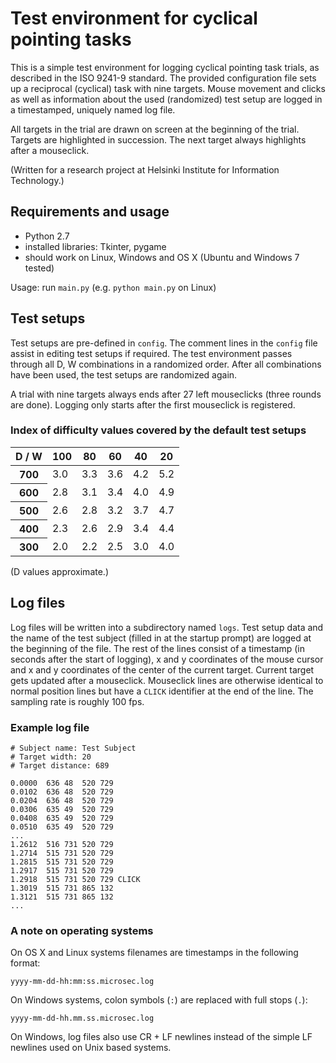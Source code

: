 # Test environment for cyclical pointing tasks

This is a simple test environment for logging cyclical pointing task trials, as described in the ISO 9241-9 standard. The provided configuration file sets up a reciprocal (cyclical) task with nine targets. Mouse movement and clicks as well as information about the used (randomized) test setup are logged in a timestamped, uniquely named log file.

All targets in the trial are drawn on screen at the beginning of the trial. Targets are highlighted in succession. The next target always highlights after a mouseclick.

(Written for a research project at Helsinki Institute for Information Technology.)

## Requirements and usage
- Python 2.7
- installed libraries: Tkinter, pygame
- should work on Linux, Windows and OS X (Ubuntu and Windows 7 tested)

Usage: run `main.py` (e.g. `python main.py` on Linux)

## Test setups

Test setups are pre-defined in `config`. The comment lines in the `config` file assist in editing test setups if required. The test environment passes through all D, W combinations in a randomized order. After all combinations have been used, the test setups are randomized again.

A trial with nine targets always ends after 27 left mouseclicks (three rounds are done). Logging only starts after the first mouseclick is registered.

### Index of difficulty values covered by the default test setups

<table>
    <thead>
        <tr>
            <th>D / W</th>
            <th>100</th>
            <th>80</th>
            <th>60</th>
            <th>40</th>
            <th>20</th>
        </tr>
    </thead>
    <tbody>
        <tr>
            <th>700</th>
            <td>3.0</td>
            <td>3.3</td>
            <td>3.6</td>
            <td>4.2</td>
            <td>5.2</td>
        </tr>
        <tr>
            <th>600</th>
            <td>2.8</td>
            <td>3.1</td>
            <td>3.4</td>
            <td>4.0</td>
            <td>4.9</td>
        </tr>
        <tr>
            <th>500</th>
            <td>2.6</td>
            <td>2.8</td>
            <td>3.2</td>
            <td>3.7</td>
            <td>4.7</td>
        </tr>
        <tr>
            <th>400</th>
            <td>2.3</td>
            <td>2.6</td>
            <td>2.9</td>
            <td>3.4</td>
            <td>4.4</td>
        </tr>
        <tr>
            <th>300</th>
            <td>2.0</td>
            <td>2.2</td>
            <td>2.5</td>
            <td>3.0</td>
            <td>4.0</td>
        </tr>
    </tbody>
</table>

(D values approximate.)

## Log files

Log files will be written into a subdirectory named `logs`. Test setup data and the name of the test subject (filled in at the startup prompt) are logged at the beginning of the file. The rest of the lines consist of a timestamp (in seconds after the start of logging), x and y coordinates of the mouse cursor and x and y coordinates of the center of the current target. Current target gets updated after a mouseclick. Mouseclick lines are otherwise identical to normal position lines but have a `CLICK` identifier at the end of the line. The sampling rate is roughly 100 fps.

### Example log file

    # Subject name: Test Subject
    # Target width: 20
    # Target distance: 689

    0.0000	636	48	520	729
    0.0102	636	48	520	729
    0.0204	636	48	520	729
    0.0306	635	49	520	729
    0.0408	635	49	520	729
    0.0510	635	49	520	729
    ...
    1.2612	516	731	520	729
    1.2714	515	731	520	729
    1.2815	515	731	520	729
    1.2917	515	731	520	729
    1.2918	515	731	520	729	CLICK
    1.3019	515	731	865	132
    1.3121	515	731	865	132
    ...

### A note on operating systems

On OS X and Linux systems filenames are timestamps in the following format:

`yyyy-mm-dd-hh:mm:ss.microsec.log`

On Windows systems, colon symbols (`:`) are replaced with full stops (`.`):

`yyyy-mm-dd-hh.mm.ss.microsec.log`

On Windows, log files also use CR + LF newlines instead of the simple LF newlines used on Unix based systems.

